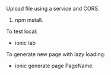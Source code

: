 Upload file using a service and CORS.

1. npm install.

To test local:
- ionic lab

To generate new page with lazy loading:
- ionic generate page PageName.